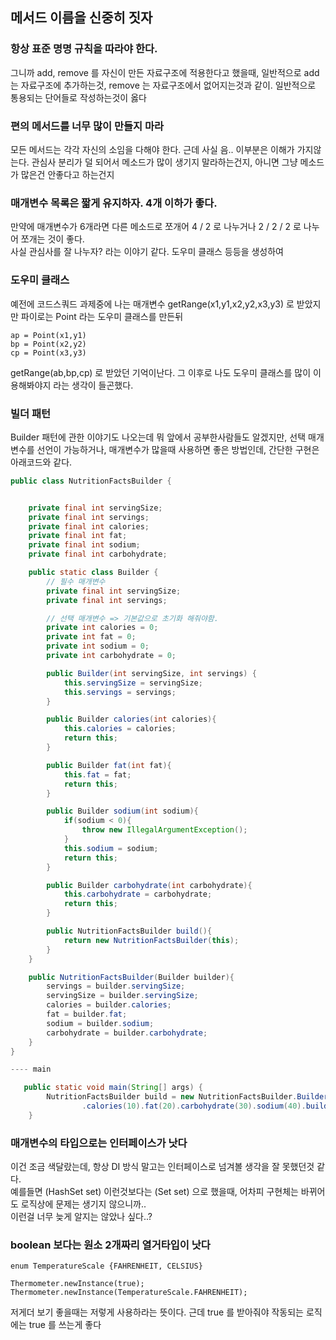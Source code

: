 ## 메서드 이름을 신중히 짓자

### 항상 표준 명명 규칙을 따라야 한다.
그니까 add, remove 를 자신이 만든 자료구조에 적용한다고 했을때, 일반적으로 add 는 자료구조에 추가하는것, remove 는 자료구조에서 없어지는것과 같이. 일반적으로 통용되는 단어들로 작성하는것이 옳다

### 편의 메서드를 너무 많이 만들지 마라
모든 메서드는 각각 자신의 소임을 다해야 한다. 근데 사실 음.. 이부분은 이해가 가지않는다. 관심사 분리가 덜 되어서 메소드가 많이 생기지 말라하는건지, 아니면 그냥 메소드가 많은건 안좋다고 하는건지

### 매개변수 목록은 짧게 유지하자. 4개 이하가 좋다.
만약에 매개변수가 6개라면 다른 메소드로 쪼개어 4 / 2 로 나누거나 2 / 2 / 2 로 나누어 쪼개는 것이 좋다. <br>
사실 관심사를 잘 나누자? 라는 이야기 같다. 도우미 클래스 등등을 생성하여

### 도우미 클래스

예전에 코드스쿼드 과제중에 나는 매개변수 getRange(x1,y1,x2,y2,x3,y3) 로 받았지만 파이로는 Point 라는 도우미 클래스를 만든뒤 <br>

```
ap = Point(x1,y1)
bp = Point(x2,y2)
cp = Point(x3,y3)
```

getRange(ab,bp,cp) 로 받았던 기억이난다. 그 이후로 나도 도우미 클래스를 많이 이용해봐야지 라는 생각이 들곤했다. <br>

### 빌더 패턴

Builder 패턴에 관한 이야기도 나오는데 뭐 앞에서 공부한사람들도 알겠지만, 선택 매개변수를 선언이 가능하거나, 매개변수가 많을때 사용하면 좋은 방법인데,
간단한 구현은 아래코드와 같다.

```java
public class NutritionFactsBuilder {


    private final int servingSize;
    private final int servings;
    private final int calories;
    private final int fat;
    private final int sodium;
    private final int carbohydrate;

    public static class Builder {
        // 필수 매개변수
        private final int servingSize;
        private final int servings;

        // 선택 매개변수 => 기본값으로 초기화 해줘야함.
        private int calories = 0;
        private int fat = 0;
        private int sodium = 0;
        private int carbohydrate = 0;

        public Builder(int servingSize, int servings) {
            this.servingSize = servingSize;
            this.servings = servings;
        }

        public Builder calories(int calories){
            this.calories = calories;
            return this;
        }

        public Builder fat(int fat){
            this.fat = fat;
            return this;
        }

        public Builder sodium(int sodium){
            if(sodium < 0){
                throw new IllegalArgumentException();
            }
            this.sodium = sodium;
            return this;
        }

        public Builder carbohydrate(int carbohydrate){
            this.carbohydrate = carbohydrate;
            return this;
        }

        public NutritionFactsBuilder build(){
            return new NutritionFactsBuilder(this);
        }
    }

    public NutritionFactsBuilder(Builder builder){
        servings = builder.servingSize;
        servingSize = builder.servingSize;
        calories = builder.calories;
        fat = builder.fat;
        sodium = builder.sodium;
        carbohydrate = builder.carbohydrate;
    }
}

---- main

   public static void main(String[] args) {
        NutritionFactsBuilder build = new NutritionFactsBuilder.Builder(20, 84)
                .calories(10).fat(20).carbohydrate(30).sodium(40).build();
    }

```

### 매개변수의 타입으로는 인터페이스가 낫다

이건 조금 색달랐는데, 항상 DI 방식 말고는 인터페이스로 넘겨볼 생각을 잘 못했던것 같다. <br>
예를들면 (HashSet set) 이런것보다는 (Set set) 으로 했을때, 어차피 구현체는 바뀌어도 로직상에 문제는 생기지 않으니까.. <br>
이런걸 너무 늦게 알지는 않았나 싶다..?

### boolean 보다는 원소 2개짜리 열거타입이 낫다

```
enum TemperatureScale {FAHRENHEIT, CELSIUS}

Thermometer.newInstance(true);
Thermometer.newInstance(TemperatureScale.FAHRENHEIT);
```

저게더 보기 좋을때는 저렇게 사용하라는 뜻이다. 근데 true 를 받아줘야 작동되는 로직에는 true 를 쓰는게 좋다